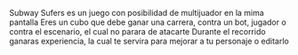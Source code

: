 Subway Sufers es un juego con posibilidad de multijuador en la mima pantalla
Eres un cubo que debe ganar una carrera, contra un bot, jugador o contra el escenario, el cual no parara de atacarte
Durante el recorrido ganaras experiencia, la cual te servira para mejorar a tu personaje o editarlo
